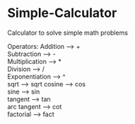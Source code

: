 # Simple-Calculator
Calculator to solve simple math problems

Operators:
Addition       -->  +   
Subtraction    -->  -   
Multiplication -->  *   
Division       -->  /   
Exponentiation -->  ^  
sqrt           --> sqrt 
cosine         --> cos  
sine           --> sin  
tangent        --> tan  
arc tangent    --> cot  
factorial      --> fact 
